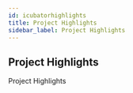 ```yaml
---
id: icubatorhighlights
title: Project Highlights
sidebar_label: Project Highlights
---
```


## Project Highlights

Project Highlights
